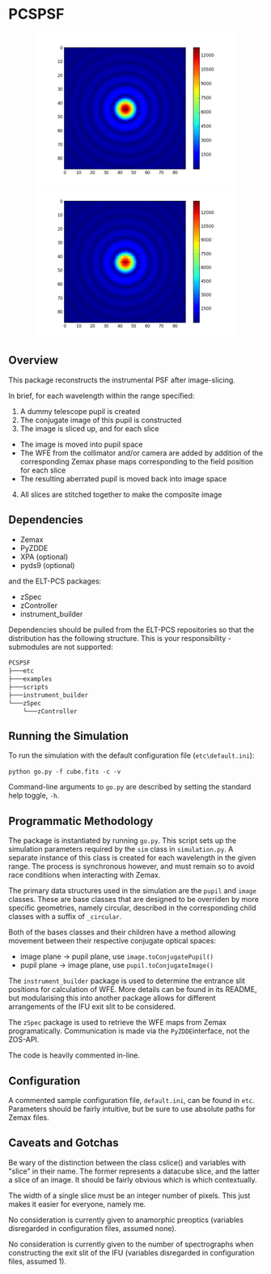 # PCSPSF

<div style="text-align: center">
	<img src="examples/nowfe.gif" alt="drawing" style="width: 400px;"/>
	<img src="examples/wfe.gif" alt="drawing" style="width: 400px;"/>
</div>

## Overview

This package reconstructs the instrumental PSF after image-slicing. 

In brief, for each wavelength within the range specified:

1. A dummy telescope pupil is created
2. The conjugate image of this pupil is constructed
3. The image is sliced up, and for each slice
  * The image is moved into pupil space
  * The WFE from the collimator and/or camera are added by addition of the corresponding Zemax phase maps corresponding to the field position for each slice
  * The resulting aberrated pupil is moved back into image space
4. All slices are stitched together to make the composite image

## Dependencies

- Zemax
- PyZDDE
- XPA (optional)
- pyds9 (optional)

and the ELT-PCS packages:

- zSpec
- zController
- instrument_builder


Dependencies should be pulled from the ELT-PCS repositories so that the distribution has the following structure. This is your responsibility - submodules are not supported:

```
PCSPSF
├───etc
├───examples
├───scripts
├───instrument_builder
└───zSpec
    └───zController
```

## Running the Simulation

To run the simulation with the default configuration file (`etc\default.ini`):

`python go.py -f cube.fits -c -v`

Command-line arguments to `go.py` are described by setting the standard help toggle, `-h`.

## Programmatic Methodology

The package is instantiated by running `go.py`. This script sets up the simulation parameters required by the `sim` class in `simulation.py`. A separate instance of this class is created for each wavelength in the given range. The process is synchronous however, and must remain so to avoid race conditions when interacting with Zemax.

The primary data structures used in the simulation are the `pupil` and `image` classes. These are base classes that are designed to be overriden by more specific geometries, namely circular, described in the corresponding child classes with a suffix of `_circular`.

Both of the bases classes and their children have a method allowing movement between their respective conjugate optical spaces:

* image plane -> pupil plane, use `image.toConjugatePupil()`
* pupil plane -> image plane, use `pupil.toConjugateImage()`

The `instrument_builder` package is used to determine the entrance slit positions for calculation of WFE. More details can be found in its README, but modularising this into another package allows for different arrangements of the IFU exit slit to be considered.

The `zSpec` package is used to retrieve the WFE maps from Zemax programatically. Communication is made via the `PyZDDE`interface, not the ZOS-API.

The code is heavily commented in-line.

## Configuration

A commented sample configuration file, `default.ini`, can be found in `etc`. Parameters should be fairly intuitive, but be sure to use absolute paths for Zemax files.

## Caveats and Gotchas

Be wary of the distinction between the class cslice() and variables with "slice" in their name. The former represents a datacube slice, and the latter a slice of an image. It should be fairly obvious which is which contextually.

The width of a single slice must be an integer number of pixels. This just makes it easier for everyone, namely me.

No consideration is currently given to anamorphic preoptics (variables disregarded in configuration files, assumed none).

No consideration is currently given to the number of spectrographs when constructing the exit slit of the IFU (variables disregarded in configuration files, assumed 1).


